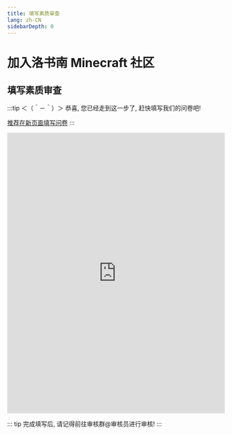 ```yaml
---
title: 填写素质审查
lang: zh-CN
sidebarDepth: 0
---
```


# 加入洛书南 Minecraft 社区

## 填写素质审查

:::tip ＜（＾－＾）＞
恭喜, 您已经走到这一步了, 赶快填写我们的问卷吧!

[推荐在新页面填写问卷](https://shimo.im/forms/dQkEVzl81oIKFnAw/fill?channel=Official-Site)
:::

<iframe src="https://shimo.im/forms/dQkEVzl81oIKFnAw/fill?channel=Official-Site" frameborder="0" alwaysfullscreen width="100%" height="650px"></iframe>

::: tip
完成填写后, 请记得前往审核群@审核员进行审核!
:::
